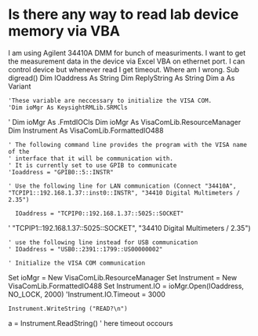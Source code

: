 
# Is there any way to read lab device memory via VBA

I am using Agilent 34410A DMM for bunch of measuriments. I want to get the measurement data in the device via Excel VBA on ethernet port.
I can control device but whenever read I get timeout.
Where am I wrong.
Sub digread()
    Dim IOaddress As String
    Dim ReplyString As String
    Dim a As Variant
    
    'These variable are neccessary to initialize the VISA COM.
    'Dim ioMgr As KeysightRMLib.SRMCls
  '  Dim ioMgr As .FmtdIOCls
    Dim ioMgr As VisaComLib.ResourceManager
    Dim Instrument As VisaComLib.FormattedIO488

    ' The following command line provides the program with the VISA name of the
    ' interface that it will be communication with.
    ' It is currently set to use GPIB to communicate
    'Ioaddress = "GPIB0::5::INSTR"

    ' Use the following line for LAN communication (Connect "34410A", "TCPIP1::192.168.1.37::inst0::INSTR", "34410 Digital Multimeters / 2.35")

      IOaddress = "TCPIP0::192.168.1.37::5025::SOCKET"
' "TCPIP1::192.168.1.37::5025::SOCKET", "34410 Digital Multimeters / 2.35")

    ' use the following line instead for USB communication
    ' IOaddress = "USB0::2391::1799::US00000002"

    ' Initialize the VISA COM communication
Set ioMgr = New VisaComLib.ResourceManager
    Set Instrument = New VisaComLib.FormattedIO488
    Set Instrument.IO = ioMgr.Open(IOaddress, NO_LOCK, 2000)
    'Instrument.IO.Timeout = 3000

    Instrument.WriteString ("READ?\n")
a = Instrument.ReadString()    ' here timeout occours 



        